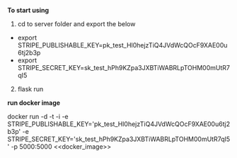 
**To start using**

1) cd to server folder and export the below  

 - export STRIPE_PUBLISHABLE_KEY=pk_test_Hl0hejzTiQ4JVdWcQOcF9XAE00u6tj2b3p
 - export STRIPE_SECRET_KEY=sk_test_hPh9KZpa3JXBTiWABRLpTOHM00mUtR7qI5

2) flask run

**run docker image**

docker run -d -t -i -e STRIPE_PUBLISHABLE_KEY='pk_test_Hl0hejzTiQ4JVdWcQOcF9XAE00u6tj2b3p' -e STRIPE_SECRET_KEY='sk_test_hPh9KZpa3JXBTiWABRLpTOHM00mUtR7qI5' -p 5000:5000 <<docker_image>>